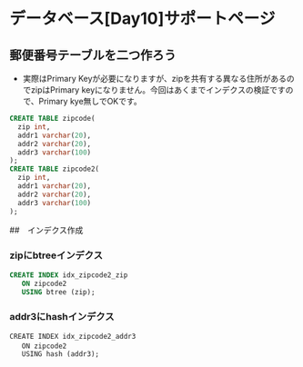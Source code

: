# データベース[Day10]サポートページ

## 郵便番号テーブルを二つ作ろう
* 実際はPrimary Keyが必要になりますが、zipを共有する異なる住所があるのでzipはPrimary keyになりません。今回はあくまでインデクスの検証ですので、Primary kye無しでOKです。
```sql
CREATE TABLE zipcode(
  zip int,
  addr1 varchar(20),
  addr2 varchar(20),
  addr3 varchar(100)
);
CREATE TABLE zipcode2(
  zip int,
  addr1 varchar(20),
  addr2 varchar(20),
  addr3 varchar(100)
);
```
##　インデクス作成

### zipにbtreeインデクス
```sql
CREATE INDEX idx_zipcode2_zip
   ON zipcode2　
   USING btree (zip);
```

### addr3にhashインデクス
```sq;
CREATE INDEX idx_zipcode2_addr3
   ON zipcode2　
   USING hash (addr3);
```
